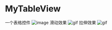 # MyTableView
一个表格控件
![image](http://github.com/liuchongz/MyTableView/raw/master/image/mytableview1.png)
滑动效果
![gif](http://github.com/liuchongz/MyTableView/raw/master/image/jdfw.gif)
拉伸效果
![gif](http://github.com/liuchongz/MyTableView/raw/master/image/jdfw2.gif)
